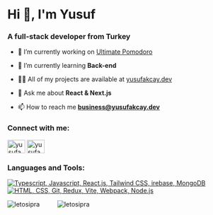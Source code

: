 <h1>Hi 👋, I'm Yusuf</h1>
<h3>A full-stack developer from Turkey</h3>


- 🔭 I’m currently working on [Ultimate Pomodoro](https://github.com/LetoSipra/ultimate-pomodoro)

- 🌱 I’m currently learning **Back-end**

- 👨‍💻 All of my projects are available at [yusufakcay.dev](https://yusufakcay.dev/)

- 💬 Ask me about **React & Next.js**

- 📫 How to reach me **business@yusufakcay.dev**

<h3 align="left">Connect with me:</h3>
<p align="left">
<a href="https://twitter.com/yusufakcay22" target="blank"><img align="center" src="https://raw.githubusercontent.com/rahuldkjain/github-profile-readme-generator/master/src/images/icons/Social/twitter.svg" alt="yusufakcay22" height="30" width="40" /></a>
<a href="https://linkedin.com/in/yusufakcay-dev" target="blank"><img align="center" src="https://raw.githubusercontent.com/rahuldkjain/github-profile-readme-generator/master/src/images/icons/Social/linked-in-alt.svg" alt="yusufakcay-dev" height="30" width="40" /></a>
</p>

<h3 align="left">Languages and Tools:</h3>
<p align="left">
  <a href="#">
    <img src="https://skillicons.dev/icons?i=ts,js,nextjs,react,tailwind,firebase,mongodb" alt="Typescript, Javascript, React.js, Tailwind CSS, irebase, MongoDB" /> <br/>
    <img src="https://skillicons.dev/icons?i=html,css,git,redux,vite,webpack,nodejs" alt="HTML, CSS, Git, Redux, Vite, Webpack, Node.js" />
 </a>
</p>

<p>     <img src="https://github-readme-streak-stats.herokuapp.com/?user=letosipra&theme=dark" alt="letosipra" />   &ensp;&ensp;       &ensp;&ensp; 
<img src="https://github-readme-stats.vercel.app/api/top-langs?username=letosipra&show_icons=true&theme=dracula&locale=en&layout=compact" alt="letosipra" /></p>

